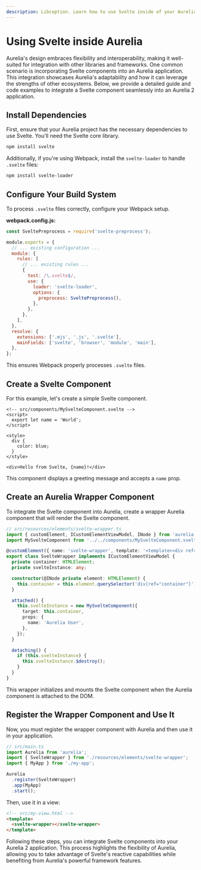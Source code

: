 ```yaml
---
description: Libception. Learn how to use Svelte inside of your Aurelia applications.
---
```


# Using Svelte inside Aurelia

Aurelia's design embraces flexibility and interoperability, making it well-suited for integration with other libraries and frameworks. One common scenario is incorporating Svelte components into an Aurelia application. This integration showcases Aurelia's adaptability and how it can leverage the strengths of other ecosystems. Below, we provide a detailed guide and code examples to integrate a Svelte component seamlessly into an Aurelia 2 application.

## Install Dependencies

First, ensure that your Aurelia project has the necessary dependencies to use Svelte. You'll need the Svelte core library.

```bash
npm install svelte
```

Additionally, if you're using Webpack, install the `svelte-loader` to handle `.svelte` files:

```bash
npm install svelte-loader
```

## Configure Your Build System

To process `.svelte` files correctly, configure your Webpack setup.

**webpack.config.js:**

```javascript
const SveltePreprocess = require('svelte-preprocess');

module.exports = {
  // ... existing configuration ...
  module: {
    rules: [
      // ... existing rules ...
      {
        test: /\.svelte$/,
        use: {
          loader: 'svelte-loader',
          options: {
            preprocess: SveltePreprocess(),
          },
        },
      },
    ],
  },
  resolve: {
    extensions: ['.mjs', '.js', '.svelte'],
    mainFields: ['svelte', 'browser', 'module', 'main'],
  },
};
```

This ensures Webpack properly processes `.svelte` files.

## Create a Svelte Component

For this example, let's create a simple Svelte component.

```svelte
<!-- src/components/MySvelteComponent.svelte -->
<script>
  export let name = 'World';
</script>

<style>
  div {
    color: blue;
  }
</style>

<div>Hello from Svelte, {name}!</div>
```

This component displays a greeting message and accepts a `name` prop.

## Create an Aurelia Wrapper Component

To integrate the Svelte component into Aurelia, create a wrapper Aurelia component that will render the Svelte component.

```typescript
// src/resources/elements/svelte-wrapper.ts
import { customElement, ICustomElementViewModel, INode } from 'aurelia';
import MySvelteComponent from '../../components/MySvelteComponent.svelte';

@customElement({ name: 'svelte-wrapper', template: '<template><div ref="container"></div></template>' })
export class SvelteWrapper implements ICustomElementViewModel {
  private container: HTMLElement;
  private svelteInstance: any;

  constructor(@INode private element: HTMLElement) {
    this.container = this.element.querySelector('div[ref="container"]')!;
  }

  attached() {
    this.svelteInstance = new MySvelteComponent({
      target: this.container,
      props: {
        name: 'Aurelia User',
      },
    });
  }

  detaching() {
    if (this.svelteInstance) {
      this.svelteInstance.$destroy();
    }
  }
}
```

This wrapper initializes and mounts the Svelte component when the Aurelia component is attached to the DOM.

## Register the Wrapper Component and Use It

Now, you must register the wrapper component with Aurelia and then use it in your application.

```typescript
// src/main.ts
import Aurelia from 'aurelia';
import { SvelteWrapper } from './resources/elements/svelte-wrapper';
import { MyApp } from './my-app';

Aurelia
  .register(SvelteWrapper)
  .app(MyApp)
  .start();
```

Then, use it in a view:

```html
<!-- src/my-view.html -->
<template>
  <svelte-wrapper></svelte-wrapper>
</template>
```

Following these steps, you can integrate Svelte components into your Aurelia 2 application. This process highlights the flexibility of Aurelia, allowing you to take advantage of Svelte's reactive capabilities while benefiting from Aurelia's powerful framework features.
